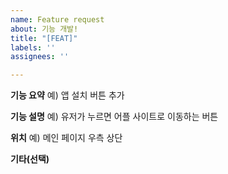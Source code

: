 ```yaml
---
name: Feature request
about: 기능 개발!
title: "[FEAT]"
labels: ''
assignees: ''

---
```


**기능 요약**
예) 앱 설치 버튼 추가

**기능 설명**
예) 유저가 누르면 어플 사이트로 이동하는 버튼

**위치**
예) 메인 페이지 우측 상단

**기타(선택)**

